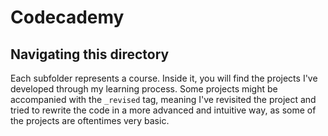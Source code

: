 # Codecademy

## Navigating this directory
Each subfolder represents a course. Inside it, you will find the projects I've developed through my learning process. Some projects might be accompanied with the ```_revised``` tag, meaning I've revisited the project and tried to rewrite the code in a more advanced and intuitive way, as some of the projects are oftentimes very basic.
